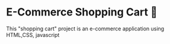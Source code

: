 ﻿# E-Commerce Shopping Cart 🛒
This "shopping cart" project is an e-commerce application using HTML,CSS, javascript
